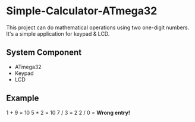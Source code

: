 # Simple-Calculator-ATmega32
This project can do mathematical operations using two one-digit numbers. It's a simple application for keypad & LCD.

## System Component
- ATmega32
- Keypad
- LCD

## Example
1 + 9 = 10
5 * 2 = 10
7 / 3 = 2
2 / 0 = **Wrong entry!**
